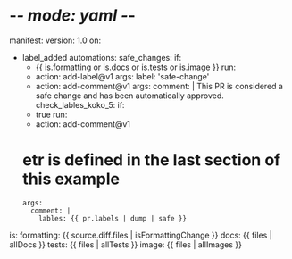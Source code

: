 # -*- mode: yaml -*-

manifest:
  version: 1.0
on:
  - label_added
automations:
  safe_changes:
    if:
      - {{ is.formatting or is.docs or is.tests or is.image }}
    run: 
      - action: add-label@v1
        args:
          label: 'safe-change'
      - action: add-comment@v1
        args:
          comment: |
            This PR is considered a safe change and has been automatically approved.
  check_lables_koko_5: 
    if:
      -  true
    run:
      - action: add-comment@v1
      # etr is defined in the last section of this example
        args:
          comment: |
            lables: {{ pr.labels | dump | safe }}


is:
  formatting: {{ source.diff.files | isFormattingChange }}
  docs: {{ files | allDocs }}
  tests: {{ files | allTests }}
  image: {{ files | allImages }}
